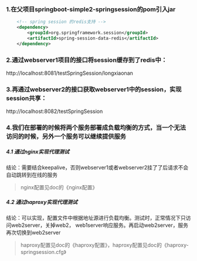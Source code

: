 ### 1.在父项目springboot-simple2-springsession的pom引入jar
```xml
    <!-- spring session 的redis支持 -->
    <dependency>
        <groupId>org.springframework.session</groupId>
        <artifactId>spring-session-data-redis</artifactId>
    </dependency>

```
### 2.通过webserver1项目的接口将session缓存到了redis中：
http://localhost:8081/testSpringSession/longxiaonan

### 3.再通过webserver2的接口获取webserver1中的session，实现session共享：
http://localhost:8082/testSpringSession

### 4.我们在部署的时候将两个服务部署成负载均衡的方式，当一个无法访问的时候，另外一个服务可以继续提供服务
##### 4.1 通过nginx实现代理测试
结论：需要结合keepalive，否则webserver1或者webserver2挂了了后请求不会自动跳转到在线的服务
> nginx配置见doc的《nginx配置》  

##### 4.2 通过haproxy实现代理测试
结论：可以实现，配置文件中根据地址源进行负载均衡。测试时，正常情况下只访问web2server，关掉web2，
web1server响应服务。再启动web2server，服务再次切换到web2server
> haproxy配置见doc的《haproxy配置》，haproxy配置见doc的《haproxy-springsession.cfg》

